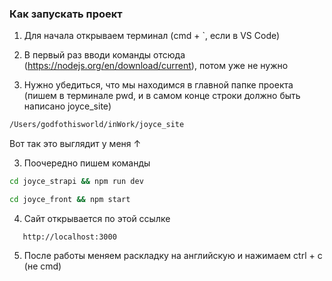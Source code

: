 ### Как запускать проект
1. Для начала открываем терминал (cmd + `, если в VS Code)

2. В первый раз вводи команды отсюда (https://nodejs.org/en/download/current), потом уже не нужно

3. Нужно убедиться, что мы находимся в главной папке проекта (пишем в терминале pwd, и в самом конце строки должно быть написано joyce_site)
```bash
/Users/godfothisworld/inWork/joyce_site
```
Вот так это выглядит у меня ↑

3. Поочередно пишем команды
```bash
cd joyce_strapi && npm run dev
```

```bash
cd joyce_front && npm start
```
4. Сайт открывается по этой ссылке
```url
   http://localhost:3000
```
5. После работы меняем раскладку на английскую и нажимаем ctrl + c (не cmd)